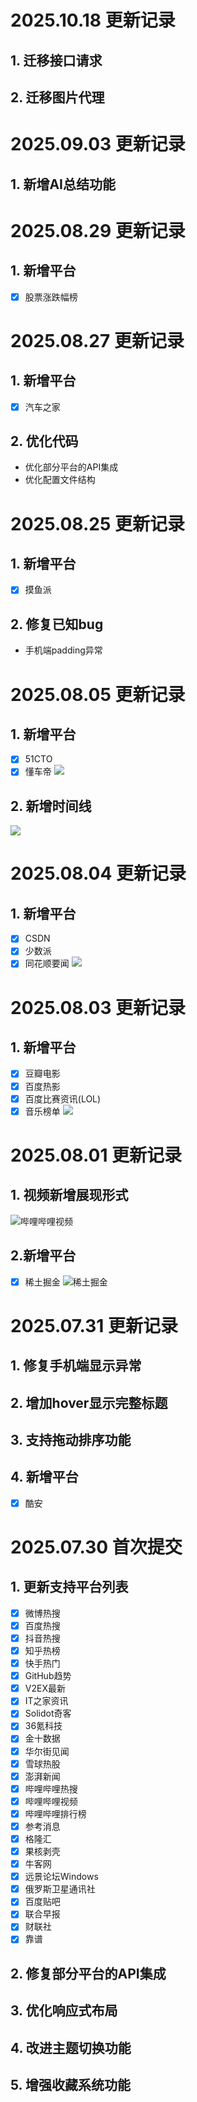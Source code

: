 # 2025.10.18 更新记录
## 1. 迁移接口请求
## 2. 迁移图片代理

# 2025.09.03 更新记录

## 1. 新增AI总结功能

# 2025.08.29 更新记录

## 1. 新增平台

- [x] 股票涨跌幅榜

# 2025.08.27 更新记录

## 1. 新增平台

- [x] 汽车之家

## 2. 优化代码

- 优化部分平台的API集成
- 优化配置文件结构

# 2025.08.25 更新记录

## 1. 新增平台

- [x] 摸鱼派

## 2. 修复已知bug

- 手机端padding异常

# 2025.08.05 更新记录

## 1. 新增平台

- [x] 51CTO
- [x] 懂车帝
  ![](public/51cto-dcd-timeline.png)

## 2. 新增时间线

![](public/first-time.png)

# 2025.08.04 更新记录

## 1. 新增平台

- [x] CSDN
- [x] 少数派
- [x] 同花顺要闻
  ![](public/csdn-sspai-jqka.png)

# 2025.08.03 更新记录

## 1. 新增平台

- [x] 豆瓣电影
- [x] 百度热影
- [x] 百度比赛资讯(LOL)
- [x] 音乐榜单
  ![](public/db-bd-lol-music.png)

# 2025.08.01 更新记录

## 1. 视频新增展现形式

![哔哩哔哩视频](public/blbl-view.png)

## 2.新增平台

- [x] 稀土掘金
  ![稀土掘金](public/xtjj.png)

# 2025.07.31 更新记录

## 1. 修复手机端显示异常

## 2. 增加hover显示完整标题

## 3. 支持拖动排序功能

## 4. 新增平台

- [x] 酷安

# 2025.07.30 首次提交

## 1. 更新支持平台列表

- [x]  微博热搜
- [x] 百度热搜
- [x] 抖音热搜
- [x] 知乎热榜
- [x] 快手热门
- [x] GitHub趋势
- [x] V2EX最新
- [x] IT之家资讯
- [x] Solidot奇客
- [x] 36氪科技
- [x] 金十数据
- [x] 华尔街见闻
- [x] 雪球热股
- [x] 澎湃新闻
- [x] 哔哩哔哩热搜
- [x] 哔哩哔哩视频
- [x] 哔哩哔哩排行榜
- [x] 参考消息
- [x] 格隆汇
- [x] 果核剥壳
- [x] 牛客网
- [x] 远景论坛Windows
- [x] 俄罗斯卫星通讯社
- [x] 百度贴吧
- [x] 联合早报
- [x] 财联社
- [x] 靠谱

## 2. 修复部分平台的API集成

## 3. 优化响应式布局

## 4. 改进主题切换功能

## 5. 增强收藏系统功能

